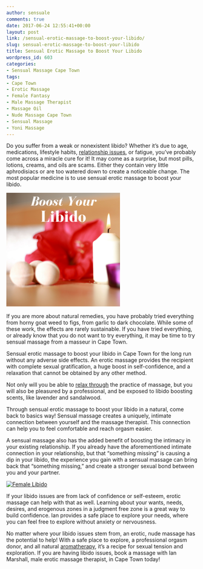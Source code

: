 ```yaml
---
author: sensuale
comments: true
date: 2017-06-24 12:55:41+00:00
layout: post
link: /sensual-erotic-massage-to-boost-your-libido/
slug: sensual-erotic-massage-to-boost-your-libido
title: Sensual Erotic Massage to Boost Your Libido
wordpress_id: 603
categories:
- Sensual Massage Cape Town
tags:
- Cape Town
- Erotic Massage
- Female Fantasy
- Male Massage Therapist
- Massage Oil
- Nude Massage Cape Town
- Sensual Massage
- Yoni Massage
---
```


Do you suffer from a weak or nonexistent libido? Whether it’s due to age, medications, lifestyle habits, [relationship issues](/erotic-massage-and-the-hot-wife/), or fatigue, you’ve probably come across a miracle cure for it! It may come as a surprise, but most pills, lotions, creams, and oils are scams. Either they contain very little aphrodisiacs or are too watered down to create a noticeable change. The most popular medicine is to use sensual erotic massage to boost your libido.

![sensual erotic massage to boost your libido](/images/posts/Boost-Your-Libido.png)

If you are more about natural remedies, you have probably tried everything from horny goat weed to figs, from garlic to dark chocolate. While some of these work, the effects are rarely sustainable. If you have tried everything, or already know that you do not want to try everything, it may be time to try sensual massage from a masseur in Cape Town.

Sensual erotic massage to boost your libido in Cape Town for the long run without any adverse side effects. An erotic massage provides the recipient with complete sexual gratification, a huge boost in self-confidence, and a relaxation that cannot be obtained by any other method.

Not only will you be able to [relax through](/orgasms-and-relaxation/) the practice of massage, but you will also be pleasured by a professional, and be exposed to libido boosting scents, like lavender and sandalwood.

Through sensual erotic massage to boost your libido in a natural, come back to basics way! Sensual massage creates a uniquely, intimate connection between yourself and the massage therapist. This connection can help you to feel comfortable and reach orgasm easier.

A sensual massage also has the added benefit of boosting the intimacy in your existing relationship. If you already have the aforementioned intimate connection in your relationship, but that “something missing” is causing a dip in your libido, the experience you gain with a sensual massage can bring back that “something missing,” and create a stronger sexual bond between you and your partner.

[![Female Libido](https://s-media-cache-ak0.pinimg.com/736x/18/ca/20/18ca20049b97aec69275614c1f26bbc6.jpg)](https://s-media-cache-ak0.pinimg.com/736x/18/ca/20/18ca20049b97aec69275614c1f26bbc6.jpg)

If your libido issues are from lack of confidence or self-esteem, erotic massage can help with that as well. Learning about your wants, needs, desires, and erogenous zones in a judgment free zone is a great way to build confidence. Ian provides a safe place to explore your needs, where you can feel free to explore without anxiety or nervousness.

No matter where your libido issues stem from, an erotic, nude massage has the potential to help! With a safe place to explore, a professional orgasm donor, and all natural [aromatherapy](https://static.wixstatic.com/media/fd5ae2_fe8f1800913b48e6b90aaff72da4756b~mv2.png/v1/fill/w_365,h_545,al_c,usm_0.66_1.00_0.01/fd5ae2_fe8f1800913b48e6b90aaff72da4756b~mv2.png), it’s a recipe for sexual tension and exploration. If you are having libido issues, book a massage with Ian Marshall, male erotic massage therapist, in Cape Town today!
